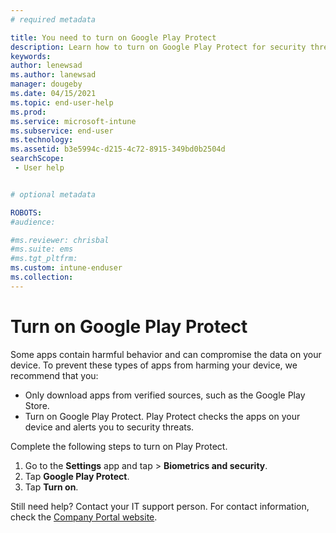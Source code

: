 ```yaml
---
# required metadata

title: You need to turn on Google Play Protect 
description: Learn how to turn on Google Play Protect for security threat scans.  
keywords:
author: lenewsad
ms.author: lanewsad
manager: dougeby
ms.date: 04/15/2021
ms.topic: end-user-help
ms.prod:
ms.service: microsoft-intune
ms.subservice: end-user
ms.technology:
ms.assetid: b3e5994c-d215-4c72-8915-349bd0b2504d
searchScope:
 - User help


# optional metadata

ROBOTS:  
#audience:

#ms.reviewer: chrisbal
#ms.suite: ems
#ms.tgt_pltfrm:
ms.custom: intune-enduser
ms.collection: 
---
```


# Turn on Google Play Protect   
Some apps contain harmful behavior and can compromise the data on your device. To prevent these types of apps from harming your device, we recommend that you: 

* Only download apps from verified sources, such as the Google Play Store.  
* Turn on Google Play Protect. Play Protect checks the apps on your device and alerts you to security threats.  

Complete the following steps to turn on Play Protect.  

1. Go to the **Settings** app and tap > **Biometrics and security**.
2. Tap **Google Play Protect**.
3. Tap **Turn on**. 

Still need help? Contact your IT support person. For contact information, check the [Company Portal website](https://go.microsoft.com/fwlink/?linkid=2010980). 
